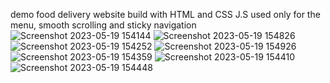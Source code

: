 
demo food delivery website build with HTML and CSS
J.S used only for the menu, smooth scrolling and sticky navigation
![Screenshot 2023-05-19 154144](https://github.com/hamzi-haidar/Omnifood/assets/132144627/7681971d-dc48-4a44-bae1-1320e538575f)
![Screenshot 2023-05-19 154826](https://github.com/hamzi-haidar/Omnifood/assets/132144627/6940ff32-c0f7-46af-93ac-71458344c75a)
![Screenshot 2023-05-19 154252](https://github.com/hamzi-haidar/Omnifood/assets/132144627/413623c7-c129-4f90-b167-7afed8a161ef)
![Screenshot 2023-05-19 154926](https://github.com/hamzi-haidar/Omnifood/assets/132144627/32ef8810-4ad6-4133-a2a7-c6fae5dafc2b)
![Screenshot 2023-05-19 154359](https://github.com/hamzi-haidar/Omnifood/assets/132144627/4fc3276d-578a-4534-92f2-5f572c5e2a9d)
![Screenshot 2023-05-19 154410](https://github.com/hamzi-haidar/Omnifood/assets/132144627/7eb5674a-d95a-497b-b18f-d09ffe5314f6)
![Screenshot 2023-05-19 154448](https://github.com/hamzi-haidar/Omnifood/assets/132144627/1f5bf3bd-fa33-4b70-98e8-90f8e5122784)

